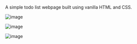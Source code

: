 A simple todo list webpage built using vanilla HTML and CSS.

![image](https://user-images.githubusercontent.com/80414508/124592215-d83a2e00-de7a-11eb-9f2e-9cbceed6a580.png)

![image](https://user-images.githubusercontent.com/80414508/124592711-5d254780-de7b-11eb-906d-06e32538f317.png)

![image](https://user-images.githubusercontent.com/80414508/124592746-6b736380-de7b-11eb-96a4-4bff616053b5.png)

